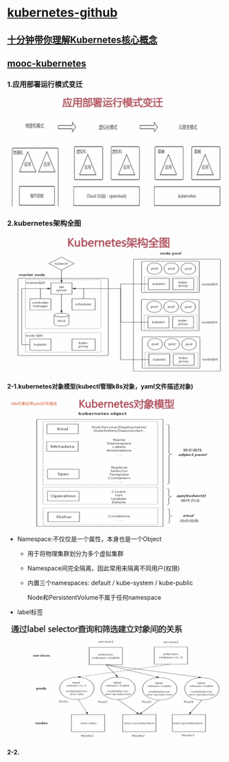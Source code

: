 
# [kubernetes-github](https://github.com/kubernetes)

## [十分钟带你理解Kubernetes核心概念](http://www.dockone.io/article/932)

## [mooc-kubernetes](https://www.imooc.com/video/17043)

### 1.应用部署运行模式变迁

![](resources/images/1.jpg)

### 2.kubernetes架构全图

![](resources/images/2.jpg)

#### 2-1.kubernetes对象模型(kubectl管理k8s对象，yaml文件描述对象)

![](resources/images/3.jpg)

+ Namespace:不仅仅是一个属性，本身也是一个Object

    + 用于将物理集群划分为多个虚拟集群
    
    + Namespace间完全隔离，因此常用来隔离不同用户(权限)
    
    + 内置三个namespaces: default / kube-system / kube-public
      
      Node和PersistentVolume不属于任何namespace
      
+ label标签

![](resources/images/4.jpg)



#### 2-2.
